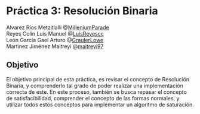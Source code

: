 # Práctica 3: Resolución Binaria
Alvarez Ríos Metzitlalli @[MilleniumParade](https://github.com/MilleniumParade)  
Reyes Colín Luis Manuel @[LuisReyescc](https://github.com/Luisreyescc)  
León García Gael Arturo @[GraulerLowe](https://github.com/GraulerLowe)  
Martìnez Jiménez Maitreyi @[maitreyi97](https://github.com/maitreyi97)  

## Objetivo
El objetivo principal de esta práctica, es revisar el concepto de Resolución Binaria, y comprenderlo
tal grado de poder realizar una implementación correcta de este. En este proceso, también se busca
repasar el concepto de satisfacibilidad, comprender el concepto de las formas normales, y utilizar
todos estos conceptos para implementar un algoritmo de saturación.